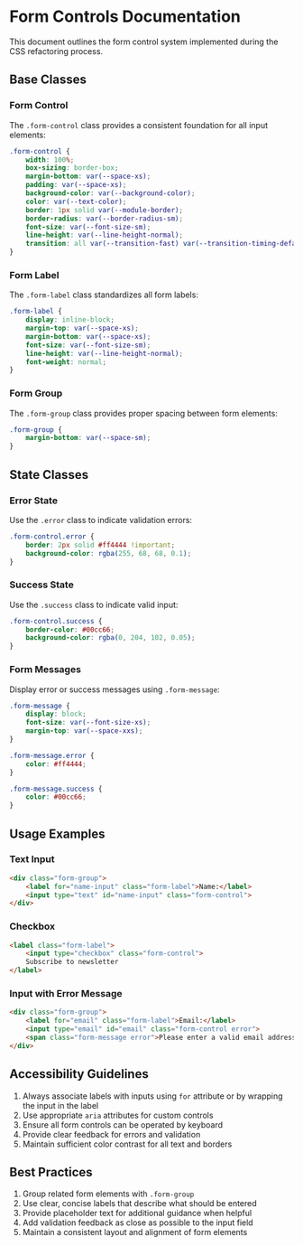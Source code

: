 # Form Controls Documentation

This document outlines the form control system implemented during the CSS refactoring process.

## Base Classes

### Form Control

The `.form-control` class provides a consistent foundation for all input elements:

```css
.form-control {
    width: 100%;
    box-sizing: border-box;
    margin-bottom: var(--space-xs);
    padding: var(--space-xs);
    background-color: var(--background-color);
    color: var(--text-color);
    border: 1px solid var(--module-border);
    border-radius: var(--border-radius-sm);
    font-size: var(--font-size-sm);
    line-height: var(--line-height-normal);
    transition: all var(--transition-fast) var(--transition-timing-default);
}
```

### Form Label

The `.form-label` class standardizes all form labels:

```css
.form-label {
    display: inline-block;
    margin-top: var(--space-xs);
    margin-bottom: var(--space-xs);
    font-size: var(--font-size-sm);
    line-height: var(--line-height-normal);
    font-weight: normal;
}
```

### Form Group

The `.form-group` class provides proper spacing between form elements:

```css
.form-group {
    margin-bottom: var(--space-sm);
}
```

## State Classes

### Error State

Use the `.error` class to indicate validation errors:

```css
.form-control.error {
    border: 2px solid #ff4444 !important;
    background-color: rgba(255, 68, 68, 0.1);
}
```

### Success State

Use the `.success` class to indicate valid input:

```css
.form-control.success {
    border-color: #00cc66;
    background-color: rgba(0, 204, 102, 0.05);
}
```

### Form Messages

Display error or success messages using `.form-message`:

```css
.form-message {
    display: block;
    font-size: var(--font-size-xs);
    margin-top: var(--space-xxs);
}

.form-message.error {
    color: #ff4444;
}

.form-message.success {
    color: #00cc66;
}
```

## Usage Examples

### Text Input

```html
<div class="form-group">
    <label for="name-input" class="form-label">Name:</label>
    <input type="text" id="name-input" class="form-control">
</div>
```

### Checkbox

```html
<label class="form-label">
    <input type="checkbox" class="form-control">
    Subscribe to newsletter
</label>
```

### Input with Error Message

```html
<div class="form-group">
    <label for="email" class="form-label">Email:</label>
    <input type="email" id="email" class="form-control error">
    <span class="form-message error">Please enter a valid email address</span>
</div>
```

## Accessibility Guidelines

1. Always associate labels with inputs using `for` attribute or by wrapping the input in the label
2. Use appropriate `aria` attributes for custom controls
3. Ensure all form controls can be operated by keyboard
4. Provide clear feedback for errors and validation
5. Maintain sufficient color contrast for all text and borders

## Best Practices

1. Group related form elements with `.form-group`
2. Use clear, concise labels that describe what should be entered
3. Provide placeholder text for additional guidance when helpful
4. Add validation feedback as close as possible to the input field
5. Maintain a consistent layout and alignment of form elements
